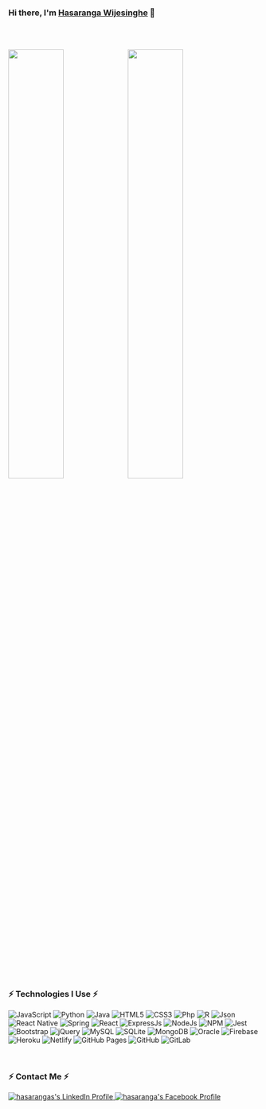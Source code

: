 


### Hi there, I'm [Hasaranga Wijesinghe](https://github.com/Hasaranga-sys) 👋

<br></br>

<img align="left" width="47%" src="https://github-readme-stats.vercel.app/api?username=Hasaranga-sys&show_icons=true&theme=radical"/>
<img  width="47%" src="https://github-readme-stats.vercel.app/api/top-langs/?username=Hasaranga-sys&layout=compact"/>

&nbsp;



### ⚡ Technologies I Use  ⚡ 

![JavaScript](https://img.shields.io/badge/JavaScript-323330?style=for-the-badge&logo=javascript&logoColor=F7DF1E) ![Python](https://img.shields.io/badge/Python-3776AB?style=for-the-badge&logo=python&logoColor=white) ![Java](https://img.shields.io/badge/Java-ED8B00?style=for-the-badge&logo=java&logoColor=white)  ![HTML5](https://img.shields.io/badge/HTML5-E34F26?style=for-the-badge&logo=html5&logoColor=white) ![CSS3](https://img.shields.io/badge/CSS3-1572B6?style=for-the-badge&logo=css3&logoColor=white) ![Php](https://img.shields.io/badge/PHP-777BB4?style=for-the-badge&logo=php&logoColor=white) ![R](https://img.shields.io/badge/R-276DC3?style=for-the-badge&logo=r&logoColor=white) ![Json](https://img.shields.io/badge/json-5E5C5C?style=for-the-badge&logo=json&logoColor=white)![React Native](https://img.shields.io/badge/react_native-%2320232a.svg?style=for-the-badge&logo=react&logoColor=%2361DAFB)  ![Spring](https://img.shields.io/badge/Spring-6DB33F?style=for-the-badge&logo=spring&logoColor=white) ![React](https://img.shields.io/badge/React-20232A?style=for-the-badge&logo=react&logoColor=61DAFB)  ![ExpressJs](https://img.shields.io/badge/Express.js-000000?style=for-the-badge&logo=express&logoColor=white)  ![NodeJs](https://img.shields.io/badge/Node.js-339933?style=for-the-badge&logo=nodedotjs&logoColor=white) ![NPM](https://img.shields.io/badge/npm-CB3837?style=for-the-badge&logo=npm&logoColor=white) ![Jest](https://img.shields.io/badge/Jest-C21325?style=for-the-badge&logo=jest&logoColor=white) ![Bootstrap](https://img.shields.io/badge/Bootstrap-563D7C?style=for-the-badge&logo=bootstrap&logoColor=white) ![jQuery](https://img.shields.io/badge/jQuery-0769AD?style=for-the-badge&logo=jquery&logoColor=white) ![MySQL](https://img.shields.io/badge/MySQL-00000F?style=for-the-badge&logo=mysql&logoColor=white) ![SQLite](https://img.shields.io/badge/SQLite-07405E?style=for-the-badge&logo=sqlite&logoColor=white) ![MongoDB](https://img.shields.io/badge/MongoDB-4EA94B?style=for-the-badge&logo=mongodb&logoColor=white) ![Oracle](https://img.shields.io/badge/Oracle-F80000?style=for-the-badge&logo=oracle&logoColor=black) ![Firebase](https://img.shields.io/badge/firebase-ffca28?style=for-the-badge&logo=firebase&logoColor=black) ![Heroku](https://img.shields.io/badge/Heroku-430098?style=for-the-badge&logo=heroku&logoColor=white) ![Netlify](https://img.shields.io/badge/Netlify-00C7B7?style=for-the-badge&logo=netlify&logoColor=white) ![GitHub Pages](https://img.shields.io/badge/GitHub%20Pages-%23327FC7.svg?style=for-the-badge&logo=github&logoColor=white) ![GitHub](https://img.shields.io/badge/GitHub-100000?style=for-the-badge&logo=github&logoColor=white) ![GitLab](https://img.shields.io/badge/GitLab-330F63?style=for-the-badge&logo=gitlab&logoColor=white)  

<br />

</div>  



### ⚡ Contact Me ⚡  

<a href="https://www.linkedin.com/in/hasaranga-wijesinghe-30a11021a/">
<img src="https://img.shields.io/badge/LinkedIn-0077B5?style=for-the-badge&logo=linkedin&logoColor=white" alt="hasarangas's LinkedIn Profile">
</a>  
<a href="hasarangawije2345@gmail.com">
<img src="https://img.shields.io/badge/Gmail-D14836?style=for-the-badge&logo=gmail&logoColor=white" alt="hasaranga's  Facebook Profile">
</a>



